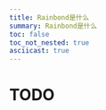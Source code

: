 ```yaml
---
title: Rainbond是什么
summary: Rainbond是什么
toc: false
toc_not_nested: true
asciicast: true
---
```


# TODO